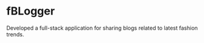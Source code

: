 # fBLogger
Developed a full-stack application  for  sharing  blogs  related to latest fashion trends.
